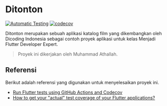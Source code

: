 # Ditonton

[![Automatic Testing](https://github.com/determinedguy/ditonton-final/actions/workflows/test.yml/badge.svg)](https://github.com/determinedguy/ditonton-final/actions/workflows/test.yml)
[![codecov](https://codecov.io/gh/determinedguy/ditonton-final/branch/main/graph/badge.svg?token=k9rxS3APnu)](https://codecov.io/gh/determinedguy/ditonton-final)

Ditonton merupakan sebuah aplikasi katalog film yang dikembangkan oleh Dicoding Indonesia sebagai contoh proyek aplikasi untuk kelas Menjadi Flutter Developer Expert.

> Proyek ini dikerjakan oleh Muhammad Athallah.

## Referensi

Berikut adalah referensi yang digunakan untuk menyelesaikan proyek ini.

- [Run Flutter tests using GitHub Actions and Codecov](https://damienaicheh.github.io/flutter/github/actions/2021/05/06/flutter-tests-github-actions-codecov-en.html)
- [How to get your "actual" test coverage of your Flutter applications?](https://medium.com/flutter-community/how-to-actually-get-test-coverage-for-your-flutter-applications-f881c0ae8155)